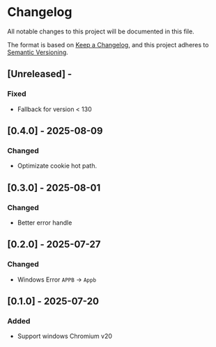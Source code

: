 <!-- markdownlint-disable MD024 -->

# Changelog

All notable changes to this project will be documented in this file.

The format is based on [Keep a Changelog](https://keepachangelog.com/en/1.1.0/),
and this project adheres to [Semantic Versioning](https://semver.org/spec/v2.0.0.html).

## [Unreleased] -

### Fixed

- Fallback for version < 130

## [0.4.0] - 2025-08-09

### Changed

- Optimizate cookie hot path.

## [0.3.0] - 2025-08-01

### Changed

- Better error handle

## [0.2.0] - 2025-07-27

### Changed

- Windows Error `APPB` -> `Appb`

## [0.1.0] - 2025-07-20

### Added

- Support windows Chromium v20
